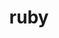 ---
title: "ruby"
layout: cache
categories: [package, v0.18.1]
meta: {"versions": ["3.1.0"], "compilers": ["gcc@=7.5.0"], "oss": ["ubuntu18.04"], "platforms": ["linux"], "targets": ["x86_64"], "stacks": ["build_systems", "root"], "num_specs": 1, "num_specs_by_stack": {"build_systems": 1, "root": 1}}
spec_details: [{"hash": "646lacdubu5dsp6o5kmmqbwxaffbqfba", "compiler": "gcc@=7.5.0", "versions": ["3.1.0"], "os": "ubuntu18.04", "platform": "linux", "target": "x86_64", "variants": ["+openssl", "~readline"], "stacks": ["build_systems", "root"], "size": "-", "tarball": "https://binaries.spack.io/releases/v0.18.1/build_cache/linux-ubuntu18.04-x86_64/gcc-7.5.0/ruby-3.1.0/linux-ubuntu18.04-x86_64-gcc-7.5.0-ruby-3.1.0-646lacdubu5dsp6o5kmmqbwxaffbqfba.spack"}]
---